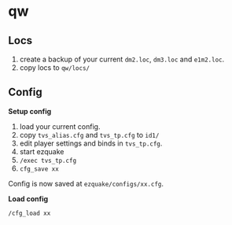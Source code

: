 # qw

## Locs
1. create a backup of your current `dm2.loc`, `dm3.loc` and `e1m2.loc`.
2. copy locs to `qw/locs/`

## Config
**Setup config**
1. load your current config.
2. copy `tvs_alias.cfg` and `tvs_tp.cfg` to `id1/`
3. edit player settings and binds in `tvs_tp.cfg`.
4. start ezquake
5. `/exec tvs_tp.cfg`
6. `cfg_save xx`

Config is now saved at `ezquake/configs/xx.cfg`.

**Load config**

```
/cfg_load xx
```
